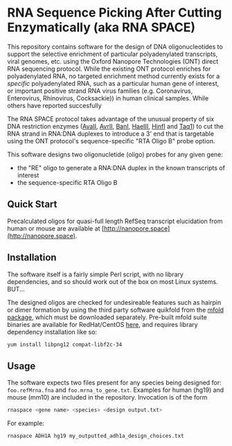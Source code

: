 # RNA Sequence Picking After Cutting Enzymatically (aka RNA SPACE)

This repository contains software for the design of DNA oligonucleotides to support the selective enrichment of particular polyadenylated transcripts, viral genomes, etc. using the Oxford Nanopore Technologies (ONT) direct RNA sequencing protocol.  While the existing ONT protocol enriches for polyadenylated RNA, no targeted enrichment method currently exists for a *specific* polyadenylated RNA, such as a particular human gene of interest, or important positive strand RNA virus families (e.g. Coronavirus, Enterovirus, Rhinovirus, Cocksackie)) in human clinical samples. While others have reported succesfully 

The RNA SPACE protocol takes advantage of the unusual property of six DNA restriction enzymes ([AvaII](https://www.neb.com/products/r0153-avaii), [AvrII](https://www.neb.com/products/r0174-avrii), [BanI](https://www.neb.com/products/r0118-bani), [HaeIII](https://www.neb.com/products/r0108-haeiii), [HinfI](https://www.neb.com/products/r0108-haeiii) and [Taq1](https://www.neb.com/products/r0155-hinfi)) to cut the RNA strand in RNA:DNA duplexes to introduce a 3' end that is targetable using the ONT protocol's sequence-specific "RTA Oligo B" probe option.

This software designs two oligonucletide (oligo) probes for any given gene:

  * the "RE" oligo to generate a RNA:DNA duplex in the known transcripts of interest
  * the sequence-specific RTA Oligo B 

## Quick Start

Precalculated oligos for quasi-full length RefSeq transcript elucidation from human or mouse are available at [http://nanopore.space](http://nanopore.space).

## Installation

The software itself is a fairly simple Perl script, with no library dependencies, and so should work out of the box on most Linux systems. BUT...

The designed oligos are checked for undesireable features such as hairpin or dimer formation by using the third party software quikfold from the [mfold package](http://unafold.rna.albany.edu/?q=mfold/download-mfold), which must be downloaded separately. Pre-built mfold suite binaries are available for RedHat/CentOS [here](http://unafold.rna.albany.edu/download/mfold-3.5-Cross-RedHat-binaries.tar.gz), and requires library dependency installation like so:

```bash
yum install libpng12 compat-libf2c-34
```

## Usage

The software expects two files present for any species being designed for: `foo.refMrna.fna` and `foo.mrna_to_gene.txt`. Examples for human (hg19) and mouse (mm10) are included in the repository. Invocation is of the form

```bash
rnaspace <gene name> <species> <design output.txt>
```

For example:

```bash
rnaspace ADH1A hg19 my_outputted_adh1a_design_choices.txt
```
